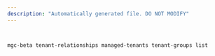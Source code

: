 ```yaml
---
description: "Automatically generated file. DO NOT MODIFY"
---
```


```bash


mgc-beta tenant-relationships managed-tenants tenant-groups list

```
